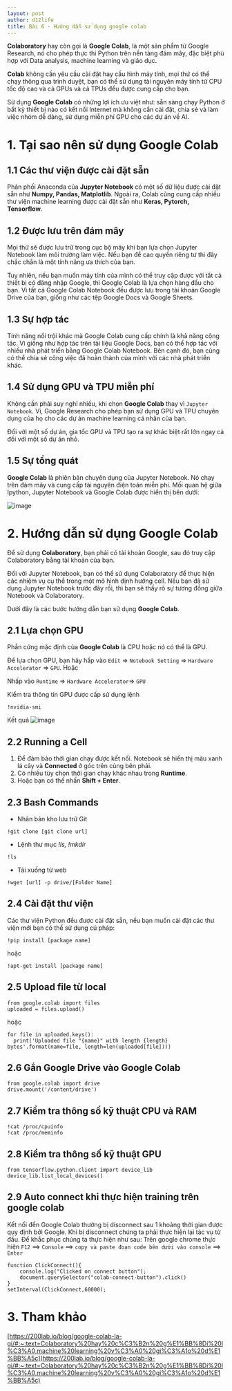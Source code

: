 ```yaml
---
layout: post
author: d12life
title: Bài 6 - Hướng dẫn sử dụng google colab
---
```


**Colaboratory** hay còn gọi là **Google Colab**, là một sản phẩm từ Google Research, nó cho phép thực thi Python trên nền tảng đám mây, đặc biệt phù hợp với Data analysis, machine learning và giáo dục.

**Colab** không cần yêu cầu cài đặt hay cấu hình máy tính, mọi thứ có thể chạy thông qua trình duyệt, bạn có thể sử dụng tài nguyên máy tính từ CPU tốc độ cao và cả GPUs và cả TPUs đều được cung cấp cho bạn.

Sử dụng **Google Colab** có những lợi ích ưu việt như: sẵn sàng chạy Python ở bất kỳ thiết bị nào có kết nối Internet mà không cần cài đặt, chia sẻ và làm việc nhóm dễ dàng, sử dụng miễn phí GPU cho các dự án về AI.

# 1. Tại sao nên sử dụng Google Colab
## 1.1 Các thư viện được cài đặt sẵn
Phân phối Anaconda của **Jupyter Notebook** có một số dữ liệu được cài đặt sẵn như **Numpy, Pandas, Matplotlib**. Ngoài ra, Colab cũng cung cấp nhiều thư viện machine learning được cài đặt sẵn như **Keras, Pytorch, Tensorflow**.

## 1.2 Được lưu trên đám mây
Mọi thứ sẽ được lưu trữ trong cục bộ máy khi bạn lựa chọn Jupyter Notebook làm môi trường làm việc. Nếu bạn đề cao quyền riêng tư thì đây chắc chắn là một tính năng ưa thích của bạn.

Tuy nhiên, nếu bạn muốn máy tính của mình có thể truy cập được với tất cả thiết bị có đăng nhập Google, thì Google Colab là lựa chọn hàng đầu cho bạn. Vì tất cả Google Colab Notebook đều được lưu trong tài khoản Google Drive của bạn, giống như các tệp Google Docs và Google Sheets.

## 1.3 Sự hợp tác
Tính năng nổi trội khác mà Google Colab cung cấp chính là khả năng cộng tác. Vì giống như hợp tác trên tài liệu Google Docs, bạn có thể hợp tác với nhiều nhà phát triển bằng Google Colab Notebook. Bên cạnh đó, bạn cũng có thể chia sẻ công việc đã hoàn thành của mình với các nhà phát triển khác.

## 1.4 Sử dụng GPU và TPU miễn phí
Không cần phải suy nghĩ nhiều, khi chọn **Google Colab** thay vì `Jupyter Notebook`. Vì, Google Research  cho phép bạn sử dụng GPU và TPU chuyên dụng của họ cho các dự án machine learning cá nhân của bạn.

Đối với một số dự án, gia tốc GPU và TPU tạo ra sự khác biệt rất lớn ngay cả đối với một số dự án nhỏ.

## 1.5 Sự tổng quát
**Google Colab** là phiên bản chuyên dụng của Jupyter Notebook. Nó chạy trên đám mây và cung cấp tài nguyên điện toán miễn phí. Mối quan hệ giữa Ipython, Jupyter Notebook và Google Colab được hiển thị bên dưới:

![image](/assets/images/lesson_6/pasted-image-0-9-1.png)

# 2. Hướng dẫn sử dụng Google Colab
Để sử dụng **Colaboratory**, bạn phải có tài khoản Google, sau đó truy cập Colaboratory bằng tài khoản của bạn.

Đối với Jupyter Notebook, bạn có thể sử dụng Colaboratory để thực hiện các nhiệm vụ cụ thể trong một mô hình định hướng cell. Nếu bạn đã sử dụng Jupyter Notebook trước đây rồi, thì bạn sẽ thấy rõ sự tương đồng giữa Notebook và Colaboratory.

Dưới đây là các bước hướng dẫn bạn sử dụng **Google Colab**.

## 2.1 Lựa chọn GPU
Phần cứng mặc định của **Google Colab** là CPU hoặc nó có thể là GPU.

Để lựa chọn GPU, bạn hãy hấp vào `Edit` => `Notebook Setting` => `Hardware Accelerator` => `GPU`. Hoặc

Nhấp vào `Runtime` => `Hardware Accelerator`=> `GPU`

Kiểm tra thông tin GPU được cấp sử dụng lệnh
```
!nvidia-smi
```
Kết quả
![image](/assets/images/lesson_6/Screenshot%202023-01-04%20095652.png)

## 2.2 Running a Cell
1. Để đảm bảo thời gian chạy được kết nối. Notebook sẽ hiển thị màu xanh lá cây và **Connected** ở góc trên cùng bên phải.
2. Có nhiều tùy chọn thời gian chạy khác nhau trong **Runtime**.
3. Hoặc bạn có thể nhấn **Shift + Enter**.

## 2.3 Bash Commands
- Nhân bản kho lưu trữ Git
```
!git clone [git clone url]
```
- Lệnh thư mục *!ls, !mkdir*
```
!ls
```
- Tải xuống từ web
```
!wget [url] -p drive/[Folder Name]
```

## 2.4 Cài đặt thư viện
Các thư viện Python đều được cài đặt sẵn, nếu bạn muốn cài đặt các thư viện mới bạn có thể sử dụng cú pháp:
```
!pip install [package name]
```
hoặc
```
!apt-get install [package name]
```

## 2.5 Upload file từ local
```
from google.colab import files
uploaded = files.upload()
```
hoặc
```
for file in uploaded.keys():
  print('Uploaded file "{name}" with length {length} bytes'.format(name=file, length=len(uploaded[file])))
```

## 2.6 Gắn Google Drive vào Google Colab
```
from google.colab import drive
drive.mount('/content/drive')
```

## 2.7 Kiểm tra thông số kỹ thuật CPU và RAM
```
!cat /proc/cpuinfo
!cat /proc/meminfo
```

## 2.8 Kiểm tra thông số kỹ thuật GPU
```
from tensorflow.python.client import device_lib
device_lib.list_local_devices()
```

## 2.9 Auto connect khi thực hiện training trên google colab
Kết nối đến Google Colab thường bị disconnect sau 1 khoảng thời gian được quy định bởi Google. Khi bị disconnect chúng ta phải thực hiện lại tác vụ từ đầu. Để khắc phục chúng ta thực hiện như sau: Trên google chrome thực hiện `F12` ==> `Console` ==> `copy và paste đoạn code bên dưới vào console` ==> `Enter`
```
function ClickConnect(){
    console.log("Clicked on connect button"); 
    document.querySelector("colab-connect-button").click()
}
setInterval(ClickConnect,60000);
```

# 3. Tham khảo
[https://200lab.io/blog/google-colab-la-gi/#:~:text=Colaboratory%20hay%20c%C3%B2n%20g%E1%BB%8Di%20l%C3%A0,machine%20learning%20v%C3%A0%20gi%C3%A1o%20d%E1%BB%A5c](https://200lab.io/blog/google-colab-la-gi/#:~:text=Colaboratory%20hay%20c%C3%B2n%20g%E1%BB%8Di%20l%C3%A0,machine%20learning%20v%C3%A0%20gi%C3%A1o%20d%E1%BB%A5c)